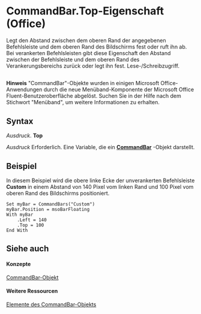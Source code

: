 
# CommandBar.Top-Eigenschaft (Office)

Legt den Abstand zwischen dem oberen Rand der angegebenen Befehlsleiste und dem oberen Rand des Bildschirms fest oder ruft ihn ab. Bei verankerten Befehlsleisten gibt diese Eigenschaft den Abstand zwischen der Befehlsleiste und dem oberen Rand des Verankerungsbereichs zurück oder legt ihn fest. Lese-/Schreibzugriff.


## 


 **Hinweis**  "CommandBar"-Objekte wurden in einigen Microsoft Office-Anwendungen durch die neue Menüband-Komponente der Microsoft Office Fluent-Benutzeroberfläche abgelöst. Suchen Sie in der Hilfe nach dem Stichwort "Menüband", um weitere Informationen zu erhalten.


## Syntax

 _Ausdruck_. **Top**

 _Ausdruck_ Erforderlich. Eine Variable, die ein **[CommandBar](78603954-40aa-64cb-c407-2e0820d65231.md)** -Objekt darstellt.


## Beispiel

In diesem Beispiel wird die obere linke Ecke der unverankerten Befehlsleiste  **Custom** in einem Abstand von 140 Pixel vom linken Rand und 100 Pixel vom oberen Rand des Bildschirms positioniert.


```
Set myBar = CommandBars("Custom") 
myBar.Position = msoBarFloating 
With myBar 
    .Left = 140 
    .Top = 100 
End With
```


## Siehe auch


#### Konzepte


[CommandBar-Objekt](78603954-40aa-64cb-c407-2e0820d65231.md)
#### Weitere Ressourcen


[Elemente des CommandBar-Objekts](http://msdn.microsoft.com/library/e3756e7e-56a8-33a4-722f-640e5cc69b6d%28Office.15%29.aspx)